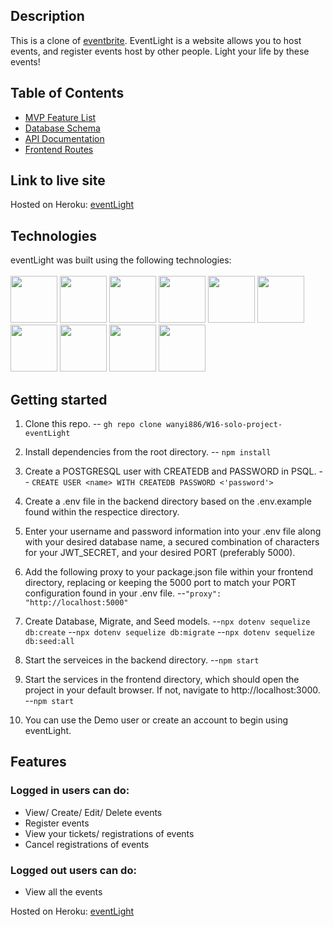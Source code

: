 
## Description

This is a clone of [eventbrite](https://www.eventbrite.com/). EventLight is a website allows you to host events, and register events host by other people. Light your life by these events!


## Table of Contents
  - [MVP Feature List](https://github.com/wanyi886/W16-solo-project-eventLight/wiki/Features)
  - [Database Schema](https://github.com/wanyi886/W16-solo-project-eventLight/wiki/Database-Schema )
  - [API Documentation](#API-Documentation)
  - [Frontend Routes](#Frontend-Routes)

## Link to live site

Hosted on Heroku: [eventLight](https://event-light.herokuapp.com/)

## Technologies

eventLight was built using the following technologies:
<br>
<br>
<img src="https://cdn.jsdelivr.net/gh/devicons/devicon/icons/javascript/javascript-plain.svg" style="width:75px;" />
<img src="https://raw.githubusercontent.com/reactjs/reactjs.org/main/src/icons/logo.svg" style="width:75px;">
<img src="https://raw.githubusercontent.com/reduxjs/redux/master/logo/logo.png" style="width:75px;">
<img src="https://cdn.jsdelivr.net/gh/devicons/devicon/icons/nodejs/nodejs-original-wordmark.svg" style="width:75px;" />
<img src="https://cdn.jsdelivr.net/gh/devicons/devicon/icons/express/express-original-wordmark.svg" style="width:75px;" />
<img src="https://cdn.jsdelivr.net/gh/devicons/devicon/icons/postgresql/postgresql-original-wordmark.svg" style="width:75px;" />
<img src="https://cdn.jsdelivr.net/gh/devicons/devicon/icons/sequelize/sequelize-plain-wordmark.svg" style="width:75px;" />
<img src="https://cdn.jsdelivr.net/gh/devicons/devicon/icons/html5/html5-plain-wordmark.svg" style="width:75px;" />
<img src="https://cdn.jsdelivr.net/gh/devicons/devicon/icons/css3/css3-plain-wordmark.svg" style="width:75px;" />
<img src="https://cdn.jsdelivr.net/gh/devicons/devicon/icons/heroku/heroku-plain-wordmark.svg" style="width:75px;" />


## Getting started

1. Clone this repo.
-- `gh repo clone wanyi886/W16-solo-project-eventLight`

2. Install dependencies from the root directory.
-- `npm install`

3. Create a POSTGRESQL user with CREATEDB and PASSWORD in PSQL.
-- `CREATE USER <name> WITH CREATEDB PASSWORD <'password'>`

4. Create a .env file in the backend directory based on the .env.example found within the respectice directory.
5. Enter your username and password information into your .env file along with your desired database name, a secured combination of characters for your JWT_SECRET, and your desired PORT (preferably 5000).
6.  Add the following proxy to your package.json file within your frontend directory, replacing or keeping the 5000 port to match your PORT configuration found in your .env file.
--`"proxy": "http://localhost:5000"`
7. Create Database, Migrate, and Seed models.
--`npx dotenv sequelize db:create`
--`npx dotenv sequelize db:migrate`
--`npx dotenv sequelize db:seed:all`
8. Start the serveices in the backend directory.
--`npm start`
9. Start the services in the frontend directory, which should open the project in your default browser. If not, navigate to http://localhost:3000.
--`npm start`
10. You can use the Demo user or create an account to begin using eventLight.



## Features
### Logged in users can do:
- View/ Create/ Edit/ Delete events
- Register events
- View your tickets/ registrations of events
- Cancel registrations of events

### Logged out users can do:
- View all the events

Hosted on Heroku: [eventLight](https://event-light.herokuapp.com/)

